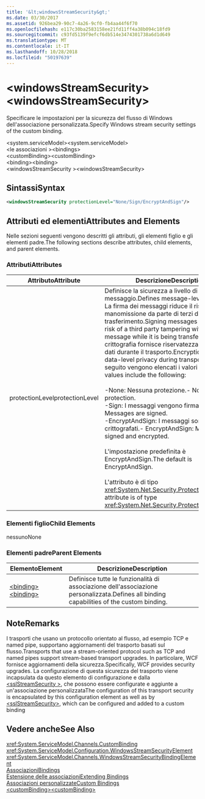 ```yaml
---
title: '&lt;windowsStreamSecurity&gt;'
ms.date: 03/30/2017
ms.assetid: 926bea29-90c7-4a26-9cf0-fb4aa44f6f70
ms.openlocfilehash: e117c30ba2583158ee21fd11ff4a38b094c18fd9
ms.sourcegitcommit: c93fd5139f9efcf6db514e3474301738a6d1d649
ms.translationtype: MT
ms.contentlocale: it-IT
ms.lasthandoff: 10/28/2018
ms.locfileid: "50197639"
---
```

# <a name="ltwindowsstreamsecuritygt"></a><span data-ttu-id="f7a7c-102">&lt;windowsStreamSecurity&gt;</span><span class="sxs-lookup"><span data-stu-id="f7a7c-102">&lt;windowsStreamSecurity&gt;</span></span>
<span data-ttu-id="f7a7c-103">Specificare le impostazioni per la sicurezza del flusso di Windows dell'associazione personalizzata.</span><span class="sxs-lookup"><span data-stu-id="f7a7c-103">Specify Windows stream security settings of the custom binding.</span></span>  
  
 <span data-ttu-id="f7a7c-104">\<system.serviceModel></span><span class="sxs-lookup"><span data-stu-id="f7a7c-104">\<system.serviceModel></span></span>  
<span data-ttu-id="f7a7c-105">\<le associazioni ></span><span class="sxs-lookup"><span data-stu-id="f7a7c-105">\<bindings></span></span>  
<span data-ttu-id="f7a7c-106">\<customBinding></span><span class="sxs-lookup"><span data-stu-id="f7a7c-106">\<customBinding></span></span>  
<span data-ttu-id="f7a7c-107">\<binding></span><span class="sxs-lookup"><span data-stu-id="f7a7c-107">\<binding></span></span>  
<span data-ttu-id="f7a7c-108">\<windowsStreamSecurity ></span><span class="sxs-lookup"><span data-stu-id="f7a7c-108">\<windowsStreamSecurity></span></span>  
  
## <a name="syntax"></a><span data-ttu-id="f7a7c-109">Sintassi</span><span class="sxs-lookup"><span data-stu-id="f7a7c-109">Syntax</span></span>  
  
```xml  
<windowsStreamSecurity protectionLevel="None/Sign/EncryptAndSign"/>  
```  
  
## <a name="attributes-and-elements"></a><span data-ttu-id="f7a7c-110">Attributi ed elementi</span><span class="sxs-lookup"><span data-stu-id="f7a7c-110">Attributes and Elements</span></span>  
 <span data-ttu-id="f7a7c-111">Nelle sezioni seguenti vengono descritti gli attributi, gli elementi figlio e gli elementi padre.</span><span class="sxs-lookup"><span data-stu-id="f7a7c-111">The following sections describe attributes, child elements, and parent elements.</span></span>  
  
### <a name="attributes"></a><span data-ttu-id="f7a7c-112">Attributi</span><span class="sxs-lookup"><span data-stu-id="f7a7c-112">Attributes</span></span>  
  
|<span data-ttu-id="f7a7c-113">Attributo</span><span class="sxs-lookup"><span data-stu-id="f7a7c-113">Attribute</span></span>|<span data-ttu-id="f7a7c-114">Descrizione</span><span class="sxs-lookup"><span data-stu-id="f7a7c-114">Description</span></span>|  
|---------------|-----------------|  
|<span data-ttu-id="f7a7c-115">protectionLevel</span><span class="sxs-lookup"><span data-stu-id="f7a7c-115">protectionLevel</span></span>|<span data-ttu-id="f7a7c-116">Definisce la sicurezza a livello di messaggio.</span><span class="sxs-lookup"><span data-stu-id="f7a7c-116">Defines message-level security.</span></span> <span data-ttu-id="f7a7c-117">La firma dei messaggi riduce il rischio di manomissione da parte di terzi durante il trasferimento.</span><span class="sxs-lookup"><span data-stu-id="f7a7c-117">Signing messages mitigates the risk of a third party tampering with the message while it is being transferred.</span></span> <span data-ttu-id="f7a7c-118">La crittografia fornisce riservatezza a livello di dati durante il trasporto.</span><span class="sxs-lookup"><span data-stu-id="f7a7c-118">Encryption provides data-level privacy during transport.</span></span> <span data-ttu-id="f7a7c-119">Di seguito vengono elencati i valori validi:</span><span class="sxs-lookup"><span data-stu-id="f7a7c-119">Valid values include the following:</span></span><br /><br /> <span data-ttu-id="f7a7c-120">-None: Nessuna protezione.</span><span class="sxs-lookup"><span data-stu-id="f7a7c-120">-   None: No protection.</span></span><br /><span data-ttu-id="f7a7c-121">-Sign: I messaggi vengono firmati.</span><span class="sxs-lookup"><span data-stu-id="f7a7c-121">-   Sign: Messages are signed.</span></span><br /><span data-ttu-id="f7a7c-122">-EncryptAndSign: I messaggi sono firmati e crittografati.</span><span class="sxs-lookup"><span data-stu-id="f7a7c-122">-   EncryptAndSign: Messages are signed and encrypted.</span></span><br /><br /> <span data-ttu-id="f7a7c-123">L'impostazione predefinita è EncryptAndSign.</span><span class="sxs-lookup"><span data-stu-id="f7a7c-123">The default is EncryptAndSign.</span></span><br /><br /> <span data-ttu-id="f7a7c-124">L'attributo è di tipo <xref:System.Net.Security.ProtectionLevel>.</span><span class="sxs-lookup"><span data-stu-id="f7a7c-124">This attribute is of type <xref:System.Net.Security.ProtectionLevel>.</span></span>|  
  
### <a name="child-elements"></a><span data-ttu-id="f7a7c-125">Elementi figlio</span><span class="sxs-lookup"><span data-stu-id="f7a7c-125">Child Elements</span></span>  
 <span data-ttu-id="f7a7c-126">nessuno</span><span class="sxs-lookup"><span data-stu-id="f7a7c-126">None</span></span>  
  
### <a name="parent-elements"></a><span data-ttu-id="f7a7c-127">Elementi padre</span><span class="sxs-lookup"><span data-stu-id="f7a7c-127">Parent Elements</span></span>  
  
|<span data-ttu-id="f7a7c-128">Elemento</span><span class="sxs-lookup"><span data-stu-id="f7a7c-128">Element</span></span>|<span data-ttu-id="f7a7c-129">Descrizione</span><span class="sxs-lookup"><span data-stu-id="f7a7c-129">Description</span></span>|  
|-------------|-----------------|  
|[<span data-ttu-id="f7a7c-130">\<binding></span><span class="sxs-lookup"><span data-stu-id="f7a7c-130">\<binding></span></span>](../../../../../docs/framework/misc/binding.md)|<span data-ttu-id="f7a7c-131">Definisce tutte le funzionalità di associazione dell'associazione personalizzata.</span><span class="sxs-lookup"><span data-stu-id="f7a7c-131">Defines all binding capabilities of the custom binding.</span></span>|  
  
## <a name="remarks"></a><span data-ttu-id="f7a7c-132">Note</span><span class="sxs-lookup"><span data-stu-id="f7a7c-132">Remarks</span></span>  
 <span data-ttu-id="f7a7c-133">I trasporti che usano un protocollo orientato al flusso, ad esempio TCP e named pipe, supportano aggiornamenti del trasporto basati sul flusso.</span><span class="sxs-lookup"><span data-stu-id="f7a7c-133">Transports that use a stream-oriented protocol such as TCP and named pipes support stream-based transport upgrades.</span></span> <span data-ttu-id="f7a7c-134">In particolare, WCF fornisce aggiornamenti della sicurezza.</span><span class="sxs-lookup"><span data-stu-id="f7a7c-134">Specifically, WCF provides security upgrades.</span></span> <span data-ttu-id="f7a7c-135">La configurazione di questa sicurezza del trasporto viene incapsulata da questo elemento di configurazione e dalla [ \<sslStreamSecurity >](../../../../../docs/framework/configure-apps/file-schema/wcf/sslstreamsecurity.md), che possono essere configurate e aggiunte a un'associazione personalizzata</span><span class="sxs-lookup"><span data-stu-id="f7a7c-135">The configuration of this transport security is encapsulated by this configuration element  as well as by [\<sslStreamSecurity>](../../../../../docs/framework/configure-apps/file-schema/wcf/sslstreamsecurity.md), which can be configured and added to a custom binding</span></span>  
  
## <a name="see-also"></a><span data-ttu-id="f7a7c-136">Vedere anche</span><span class="sxs-lookup"><span data-stu-id="f7a7c-136">See Also</span></span>  
 <xref:System.ServiceModel.Channels.CustomBinding>  
 <xref:System.ServiceModel.Configuration.WindowsStreamSecurityElement>  
 <xref:System.ServiceModel.Channels.WindowsStreamSecurityBindingElement>  
 [<span data-ttu-id="f7a7c-137">Associazioni</span><span class="sxs-lookup"><span data-stu-id="f7a7c-137">Bindings</span></span>](../../../../../docs/framework/wcf/bindings.md)  
 [<span data-ttu-id="f7a7c-138">Estensione delle associazioni</span><span class="sxs-lookup"><span data-stu-id="f7a7c-138">Extending Bindings</span></span>](../../../../../docs/framework/wcf/extending/extending-bindings.md)  
 [<span data-ttu-id="f7a7c-139">Associazioni personalizzate</span><span class="sxs-lookup"><span data-stu-id="f7a7c-139">Custom Bindings</span></span>](../../../../../docs/framework/wcf/extending/custom-bindings.md)  
 [<span data-ttu-id="f7a7c-140">\<customBinding></span><span class="sxs-lookup"><span data-stu-id="f7a7c-140">\<customBinding></span></span>](../../../../../docs/framework/configure-apps/file-schema/wcf/custombinding.md)
